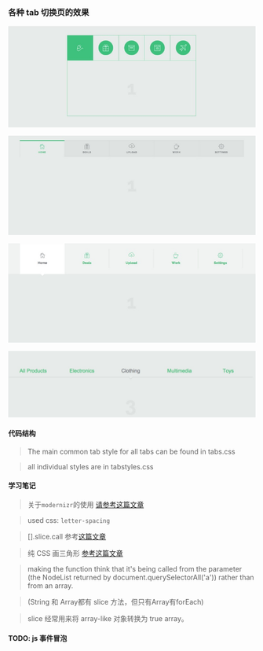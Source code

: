 ### 各种 tab 切换页的效果


![](https://github.com/mydearxym/codrops_practice/blob/master/TabStylesInspiration/showcase/1.png)

![](https://github.com/mydearxym/codrops_practice/blob/master/TabStylesInspiration/showcase/2.png)

![](https://github.com/mydearxym/codrops_practice/blob/master/TabStylesInspiration/showcase/3.png)

![](https://github.com/mydearxym/codrops_practice/blob/master/TabStylesInspiration/showcase/4.png)




#### 代码结构

> The main common tab style for all tabs can be found in tabs.css

> all individual styles are in tabstyles.css

#### 学习笔记

> 关于`modernizr`的使用 [请参考这篇文章](http://www.tuicool.com/articles/UVnEVj)

> used css: `letter-spacing`

> [].slice.call 参考[这篇文章](http://stackoverflow.com/questions/2125714/explanation-of-slice-call-in-javascript)

> 纯 CSS 画三角形 [参考这篇文章](http://crossjae.diandian.com/css/border01)

> making the function think that it's being called from the parameter (the NodeList returned by document.querySelectorAll('a')) rather than from an array.

> (String 和 Array都有 slice 方法，但只有Array有forEach)

> slice 经常用来将 array-like 对象转换为 true array。


#### TODO: js 事件冒泡


